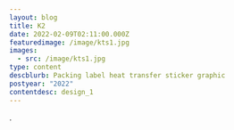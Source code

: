 ```yaml
---
layout: blog
title: K2
date: 2022-02-09T02:11:00.000Z
featuredimage: /image/kts1.jpg
images:
  - src: /image/kts1.jpg
type: content
descblurb: Packing label heat transfer sticker graphic
postyear: "2022"
contentdesc: design_1
---
```

.
